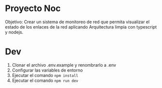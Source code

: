 # Proyecto Noc

Objetivo: Crear un sistema de monitoreo de red que permita visualizar el estado de los enlaces de la red aplicando Arquitectura limpia con typescript y nodejs.

# Dev

1. Clonar el archivo .env.example y renombrarlo a .env
2. Configurar las variables de entorno
3. Ejecutar el comando `npm install`
4. Ejecutar el comando `npm run dev`
